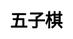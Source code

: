 ---
title: 五子棋
layout: five_in_a_row
description: 免費在線小遊戲五子棋，你能打敗電腦嗎?
js: ["js/game/five_in_a_row/five_in_a_row.js"]
css: ["css/game/five_in_a_row/five_in_a_row.css"]
---
